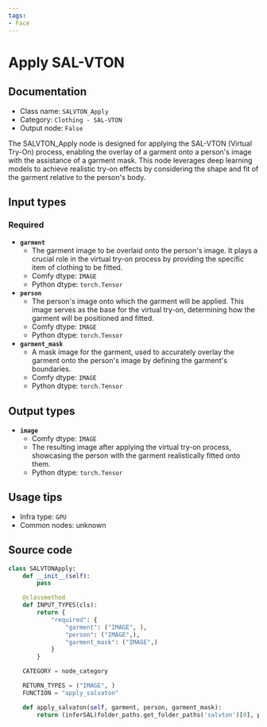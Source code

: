 ```yaml
---
tags:
- Face
---
```


# Apply SAL-VTON
## Documentation
- Class name: `SALVTON_Apply`
- Category: `Clothing - SAL-VTON`
- Output node: `False`

The SALVTON_Apply node is designed for applying the SAL-VTON (Virtual Try-On) process, enabling the overlay of a garment onto a person's image with the assistance of a garment mask. This node leverages deep learning models to achieve realistic try-on effects by considering the shape and fit of the garment relative to the person's body.
## Input types
### Required
- **`garment`**
    - The garment image to be overlaid onto the person's image. It plays a crucial role in the virtual try-on process by providing the specific item of clothing to be fitted.
    - Comfy dtype: `IMAGE`
    - Python dtype: `torch.Tensor`
- **`person`**
    - The person's image onto which the garment will be applied. This image serves as the base for the virtual try-on, determining how the garment will be positioned and fitted.
    - Comfy dtype: `IMAGE`
    - Python dtype: `torch.Tensor`
- **`garment_mask`**
    - A mask image for the garment, used to accurately overlay the garment onto the person's image by defining the garment's boundaries.
    - Comfy dtype: `IMAGE`
    - Python dtype: `torch.Tensor`
## Output types
- **`image`**
    - Comfy dtype: `IMAGE`
    - The resulting image after applying the virtual try-on process, showcasing the person with the garment realistically fitted onto them.
    - Python dtype: `torch.Tensor`
## Usage tips
- Infra type: `GPU`
- Common nodes: unknown


## Source code
```python
class SALVTONApply:
    def __init__(self):
        pass

    @classmethod
    def INPUT_TYPES(cls):
        return {
            "required": {
                "garment": ("IMAGE", ),
                "person": ("IMAGE",),
                "garment_mask": ("IMAGE",)
            }
        }

    CATEGORY = node_category

    RETURN_TYPES = ("IMAGE", )
    FUNCTION = "apply_salvaton"

    def apply_salvaton(self, garment, person, garment_mask):
        return (inferSAL(folder_paths.get_folder_paths('salvton')[0], person, garment, garment_mask),)

```
